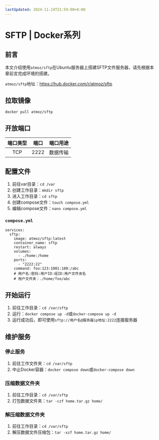 ```yaml
---
lastUpdated: 2024-11-24T21:59:00+8:00
---
```


# SFTP | Docker系列

## 前言

本文介绍使用```atmoz/sftp```在Ubuntu服务器上搭建SFTP文件服务器，请先根据本章前言完成环境的搭建。

```atmoz/sftp```地址：<https://hub.docker.com/r/atmoz/sftp>

## 拉取镜像

```docker pull atmoz/sftp```

## 开放端口

| 端口类型 | 端口  | 端口用途 |
| :------: | :---: | :------: |
|   TCP    | 2222  | 数据传输 |

## 配置文件

1. 前往var目录：```cd /var```
2. 创建工作目录：```mkdir sftp```
3. 进入工作目录：```cd sftp```
4. 创建compose文件：```touch compose.yml```
5. 编辑compose文件：```nano compose.yml```

### ```compose.yml```

```yml{10}
services:
  sftp:
    image: atmoz/sftp:latest
    container_name: sftp
    restart: always
    volumes:
      - ./home:/home
    ports:
      - "2222:22"
    command: foo:123:1001:100:/abc
    # 用户名:密码:用户ID:组ID:用户文件夹名
    # 用户文件夹：./home/foo/abc
```

## 开始运行

1. 前往工作目录：```cd /var/sftp```
2. 运行：```docker compose up -d```或```docker-compose up -d```
3. 运行成功后，即可使用```sftp://用户名@服务器ip地址:2222```连接服务器

## 维护服务

### 停止服务

1. 前往工作文件夹：```cd /var/sftp```
2. 中止Docker容器：```docker compose down```或```docker-compose down```

### 压缩数据文件夹

1. 前往工作目录：```cd /var/sftp```
2. 打包数据文件夹：```tar -czf home.tar.gz home/```

### 解压缩数据文件夹

1. 前往工作目录：```cd /var/sftp```
2. 解压数据文件压缩包：```tar -xzf home.tar.gz home/```